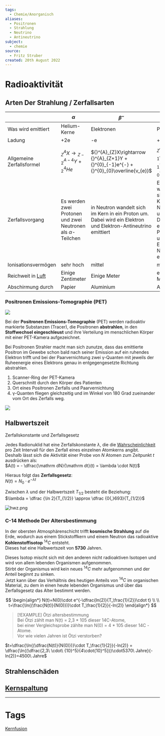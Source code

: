 ```yaml
---
tags:
  - Chemie/Anorganisch
aliases:
  - Positronen
  - Strahlung
  - Neutrino
  - Antineutrino
subject:
  - chemie
source:
  - Fritz Struber
created: 20th August 2022
---
```


# Radioaktivität

## Arten Der Strahlung / Zerfallsarten

|                                | $\alpha$                                                              | $\beta^{-}$                                                                                                        | $\beta^{+}$                                                                                                     | $\gamma$                                                                                                        |
| ------------------------------ | --------------------------------------------------------------------- | ------------------------------------------------------------------------------------------------------------------ | --------------------------------------------------------------------------------------------------------------- | --------------------------------------------------------------------------------------------------------------- |
| Was wird emittiert             | Helium-Kerne                                                          | Elektronen                                                                                                         | Positronen                                                                                                      | Elektromagnetische Strahlung                                                                                    |
| Ladung                         | +2e                                                                   | -e                                                                                                                 | +e                                                                                                              | 0                                                                                                               |
| Allgemeine <br> Zerfallsformel | ${}^{A}_{Z}X\rightarrow {}^{A-4}_{Z-2}Y + {}^{4}_{2}He$               | ${}^{A}_{Z}X\rightarrow {}^{A}_{Z+1}Y + {}^{0}_{-1}e^{-} + {}^{0}_{0}\overline{v_{e}}$                             | ${}^{A}_{Z}X\rightarrow {}^{A}_{Z-1}Y + {}^{0}_{1}e^{+} + {}^{0}_{0}v_{e}$                                      | ${}^{A}_{Z}X* \rightarrow {}^{A}_{Z}X+\gamma$                                                                   |
| Zerfallsvorgang                | Es werden zwei Protonen und zwei <br> Neutronen als $\alpha$-Teilchen | in Neutron wandelt sich im Kern in ein Proton um. <br> Dabei wird ein Elektron und Elektron-Antineutrino emittiert | Ein Proton wandelt sich im Kern in ein Neutron um. <br> Dabei wird ein Positron und Elektron-Neutrino emittiert | Kern geht von energetisch angeregtem Zustand <br> in energetisch günstigeren über und emittiert Gammastrahlung. |
| Ionisationsvermögen            | sehr hoch                                                             | mittel                                                                                                             | mittel                                                                                                          | gering                                                                                                          |
| Reichweit in [Luft](../Physik/Lufthülle%20der%20Erde.md)              | Einige Zentimeter                                                     | Einige Meter                                                                                                       | einige Meter                                                                                                    | Sehr weit                                                                                                       |
| Abschirmung durch              | Papier                                                                | Aluminium                                                                                                          | Aluminium                                                                                                       | Blei                                                                                                            | 

### Positronen Emissions-Tomographie (PET)

![](assets/PET.png)

Bei der **Positronen Emissions-Tomographie** (PET) werden radioaktiv markierte Substanzen (Tracer), die Positronen **abstrahlen**, in den **Stoffwechsel eingeschleust** und ihre Verteilung im menschlichen Körper mit einer PET-Kamera aufgezeichnet.

Bei Positronen Strahler macht man sich zunutze, dass das emittierte Positron im Gewebe schon bald nach seiner Emission auf ein ruhendes Elektron trifft und bei der Paarvernichtung zwei γ-Quanten mit jeweils der Ruheenergie eines Elektrons genau in entgegengesetzte Richtung abstrahlen.

1. Scanner-Ring der PET-Kamera  
2. Querschnitt durch den Körper des Patienten  
3. Ort eines Positronen Zerfalls und Paarvernichtung  
4. γ-Quanten fliegen gleichzeitig und im Winkel von 180 Grad zueinander vom Ort des Zerfalls weg.

![](assets/ABG_Strahlung.png)

## Halbwertszeit

Zerfallskonstante und Zerfallsgesetz

Jedes Radionuklid hat eine Zerfallskonstante $\lambda$, die die [Wahrscheinlichkeit](../Mathematik/mathe%20(5)/Wahrscheinlichkeit.md) pro Zeit Intervall für den Zerfall eines einzelnen Atomkerns angibt.  
Deshalb lässt sich die Aktivität einer Probe von $N$ Atomen zum Zeitpunkt $t$ ausdrücken als:  
$A(t) = - \dfrac{\mathrm dN}{\mathrm dt}(t) = \lambda \cdot N(t)$

Hieraus folgt das **Zerfallsgesetz**:  
$N(t)= N_0 \cdot e^{-\lambda t}\,$

Zwischen $\lambda$ und der Halbwertszeit $T_{1/2}$ besteht die Beziehung:  
$\lambda = \dfrac {\ln 2}{T_{1/2}} \approx \dfrac {0{,}693}{T_{1/2}}$

![hwz.png](hwz.png)

### C-14 Methode Der Altersbestimmung

In der obersten Atmosphärenschicht trifft **kosmische Strahlung** auf die Erde, wodurch aus einem Stickstoffkern und einem Neutron das radioaktive **Kohlenstoffisotop** $^{14}C$ entsteht.  
Dieses hat eine Halbwertszeit von **5730** Jahren.

Dieses Isotop mischt sich mit den anderen nicht radioaktiven Isotopen und wird von allem lebenden Organismen aufgenommen.  
Stirbt der Organismus wird kein neues $^{14}C$ mehr aufgenommen und der Anteil beginnt zu sinken.  
Jetzt kann über das Verhältnis des heutigen Anteils von $^{14}C$ im organischen Material, zu dem in einen heute lebenden Organismus und über das Zerfallsgesetz das Alter bestimmt werden.

$$
\begin{align*}
N(t)=N(0)\cdot e^{-\dfrac{ln(2)}{T_\frac{1}{2}}\cdot t}
\\
\\
t=\frac{\ln{(\frac{N(t)}{N(0)})}\cdot T_\frac{1}{2}}{-ln(2)}
\end{align*}
$$

> [!EXAMPLE] Ötzi altersbestimmung  
> Bei Ötzi zählt man N(t) = 2,3 * 105 dieser 14C-Atome,  
> bei einer Vergleichsprobe zählte man N(0) = 4 * 105 dieser 14C -Atome.  
> Vor wie vielen Jahren ist Ötzi verstorben?

$t=\dfrac{\ln{(\dfrac{N(t)}{N(0)})}\cdot T_\frac{1}{2}}{-ln(2)} = \dfrac{\ln{(\dfrac{2,3\ \cdot\ {10}^5}{4\cdot{10}^5})}\cdot5370\ Jahre}{-ln(2)}=4500\ Jahre$

## Strahlenschäden

## [Kernspaltung](../Physik/Kernspaltung.md)

---

# Tags

[Kernfusion](../Physik/Kernfusion.md)
